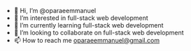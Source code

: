 - 👋 Hi, I’m @oparaeemmanuel
- 👀 I’m interested in full-stack web development
- 🌱 I’m currently learning full-stack web development
- 💞️ I’m looking to collaborate on full-stack web development
- 📫 How to reach me oparaeemmanuel@gmail.com

<!---
oparaeemmanuel/oparaeemmanuel is a ✨ special ✨ repository because its `README.md` (this file) appears on your GitHub profile.
You can click the Preview link to take a look at your changes.
--->
